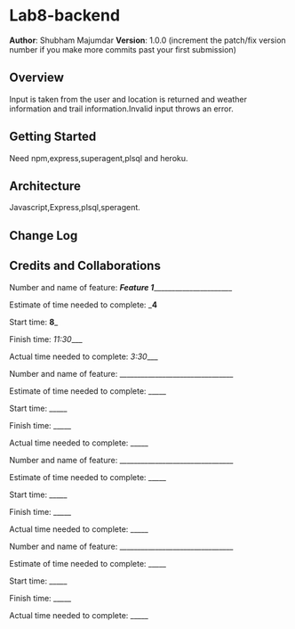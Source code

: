 # Lab8-backend


**Author**: Shubham Majumdar
**Version**: 1.0.0 (increment the patch/fix version number if you make more commits past your first submission)

## Overview
Input is taken from the user and location is returned and weather information and trail information.Invalid input throws an error.
## Getting Started
Need npm,express,superagent,plsql and heroku.

## Architecture
Javascript,Express,plsql,speragent.

## Change Log


## Credits and Collaborations


Number and name of feature: _____Feature 1___________________________

Estimate of time needed to complete: ___4__

Start time: __8___

Finish time: _11:30____

Actual time needed to complete: _3:30____

Number and name of feature: ________________________________

Estimate of time needed to complete: _____

Start time: _____

Finish time: _____

Actual time needed to complete: _____

Number and name of feature: ________________________________

Estimate of time needed to complete: _____

Start time: _____

Finish time: _____

Actual time needed to complete: _____

Number and name of feature: ________________________________

Estimate of time needed to complete: _____

Start time: _____

Finish time: _____

Actual time needed to complete: _____
